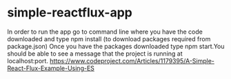 # simple-reactflux-app
In order to run the app go to command line where you have the code downloaded and type npm install (to download packages required from package.json)
Once you have the packages downloaded type npm start.You should be able to see a message that the project is running at localhost:port.
https://www.codeproject.com/Articles/1179395/A-Simple-React-Flux-Example-Using-ES
